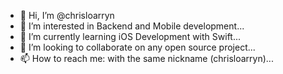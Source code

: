 - 👋 Hi, I’m @chrisloarryn
- 👀 I’m interested in Backend and Mobile development...
- 🌱 I’m currently learning iOS Development with Swift...
- 💞️ I’m looking to collaborate on any open source project...
- 📫 How to reach me: with the same nickname (chrisloarryn)...

<!---
cacontreraso/cacontreraso is a ✨ special ✨ repository because its `README.md` (this file) appears on your GitHub profile.
You can click the Preview link to take a look at your changes.
--->

